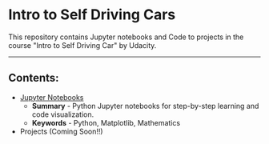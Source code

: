 # Intro to Self Driving Cars
This repository contains Jupyter notebooks and Code to projects in the course "Intro to Self Driving Car" by Udacity.

---

## Contents:
- [Jupyter Notebooks](Jupyter%Notebooks/)
  - **Summary** - Python Jupyter notebooks for step-by-step learning and code visualization.
  - **Keywords** - Python, Matplotlib, Mathematics
- Projects (Coming Soon!!)
